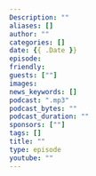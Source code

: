 ```yaml
---
Description: ""
aliases: []
author: ""
categories: []
date: {{ .Date }}
episode: 
friendly: 
guests: [""]
images: 
news_keywords: []
podcast: ".mp3"
podcast_bytes: ""
podcast_duration: ""
sponsors: [""]
tags: []
title: ""
type: episode
youtube: ""
---
```



